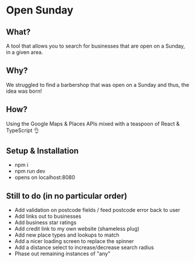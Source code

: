 # Open Sunday

## What?

A tool that allows you to search for businesses that are open on a Sunday, in a given area.

## Why?

We struggled to find a barbershop that was open on a Sunday and thus, the idea was born!

## How?

Using the Google Maps & Places APIs mixed with a teaspoon of React & TypeScript 👌

## Setup & Installation

- npm i
- npm run dev
- opens on localhost:8080

## Still to do (in no particular order)

- Add validation on postcode fields / feed postcode error back to user
- Add links out to businesses
- Add business star ratings
- Add credit link to my own website (shameless plug)
- Add new place types and lookups to match
- Add a nicer loading screen to replace the spinner
- Add a distance select to increase/decrease search radius
- Phase out remaining instances of "any"
